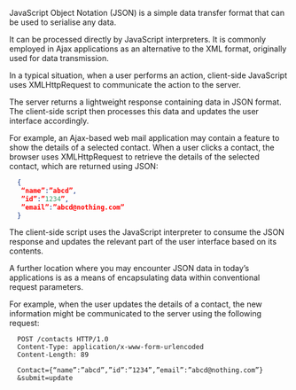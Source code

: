 

JavaScript Object Notation (JSON) is a simple data transfer format that can be used to serialise any data. 

It can be processed directly by JavaScript interpreters. It is commonly employed in Ajax applications as an alternative to the XML format, originally used for data transmission.

In a typical situation, when a user performs an action, client-side JavaScript uses XMLHttpRequest to communicate the action to the server.

The server returns a lightweight response containing data in JSON format. The client-side script then processes this data and updates the user interface accordingly.

For example, an Ajax-based web mail application may contain a feature to show the details of a selected contact. 
When a user clicks a contact, the browser uses XMLHttpRequest to retrieve the details of the selected contact, which are returned using JSON:

```json
  {
   “name”:”abcd”,
   ”id”:”1234”,
   ”email”:”abcd@nothing.com”
  }
```


The client-side script uses the JavaScript interpreter to consume the JSON response and updates the relevant part of the user interface based on its contents. 

A further location where you may encounter JSON data in today’s applications is as a means of encapsulating data within conventional request parameters. 

For example, when the user updates the details of a contact, the new information might be communicated to the server using the following request:

```http
  POST /contacts HTTP/1.0
  Content-Type: application/x-www-form-urlencoded
  Content-Length: 89

  Contact={“name”:”abcd”,”id”:”1234”,”email”:”abcd@nothing.com”}
  &submit=update
```

